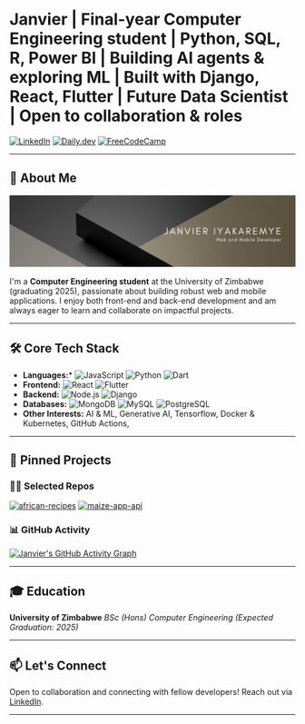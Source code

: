 # Janvier | Final-year Computer Engineering student | Python, SQL, R, Power BI | Building AI agents & exploring ML | Built with Django, React, Flutter | Future Data Scientist | Open to collaboration & roles

[![LinkedIn](https://img.shields.io/badge/LinkedIn-0A66C2?style=for-the-badge&logo=linkedin&logoColor=white)](https://www.linkedin.com/in/janvierscode/)
[![Daily.dev](https://img.shields.io/badge/Daily.dev-000000?style=for-the-badge&logo=daily.dev&logoColor=white)](https://app.daily.dev/janvierscode)
[![FreeCodeCamp](https://img.shields.io/badge/FreeCodeCamp-0A0A23?style=for-the-badge&logo=freecodecamp&logoColor=white)](https://www.freecodecamp.org/Janvierscode)

---

## 👋 About Me

![Profile Banner](https://github.com/Janvierscode/Janvierscode/blob/main/janvierscode.png?raw=true)

I'm a **Computer Engineering student** at the University of Zimbabwe (graduating 2025), passionate about building robust web and mobile applications. I enjoy both front-end and back-end development and am always eager to learn and collaborate on impactful projects.

---

## 🛠️ Core Tech Stack

* **Languages:***   ![JavaScript](https://img.shields.io/badge/JavaScript-F7DF1E?style=for-the-badge&logo=javascript&logoColor=black) ![Python](https://img.shields.io/badge/Python-3776AB?style=for-the-badge&logo=python&logoColor=white) ![Dart](https://img.shields.io/badge/Dart-0175C2?style=for-the-badge&logo=dart&logoColor=white)
* **Frontend:**   ![React](https://img.shields.io/badge/React-61DAFB?style=for-the-badge&logo=react&logoColor=black) ![Flutter](https://img.shields.io/badge/Flutter-02569B?style=for-the-badge&logo=flutter&logoColor=white) 
* **Backend:**   ![Node.js](https://img.shields.io/badge/Node.js-339933?style=for-the-badge&logo=nodedotjs&logoColor=white) ![Django](https://img.shields.io/badge/Django-092E20?style=for-the-badge&logo=django&logoColor=white)
* **Databases:**   ![MongoDB](https://img.shields.io/badge/MongoDB-47A248?style=for-the-badge&logo=mongodb&logoColor=white) ![MySQL](https://img.shields.io/badge/MySQL-4479A1?style=for-the-badge&logo=mysql&logoColor=white) ![PostgreSQL](https://img.shields.io/badge/PostgreSQL-4169E1?style=for-the-badge&logo=postgresql&logoColor=white)
* **Other Interests:**   AI & ML, Generative AI, Tensorflow, Docker & Kubernetes, GitHub Actions, 

---
## 📌 Pinned Projects

### 🧑‍💻 Selected Repos

[![african-recipes](https://github-readme-stats.vercel.app/api/pin/?username=Janvierscode&repo=african-recipes&theme=tokyonight)](https://github.com/Janvierscode/african-recipes)
[![maize-app-api](https://github-readme-stats.vercel.app/api/pin/?username=Janvierscode&repo=maize-app-api&theme=tokyonight)](https://github.com/Janvierscode/maize-app-api)

### 📊 GitHub Activity

[![Janvier's GitHub Activity Graph](https://github-readme-activity-graph.vercel.app/graph?username=Janvierscode&theme=tokyo-night&hide_border=true&area=true)](https://github.com/Janvierscode)


---

## 🎓 Education

**University of Zimbabwe**
_BSc (Hons) Computer Engineering_
_(Expected Graduation: 2025)_

---

## 📫 Let's Connect

Open to collaboration and connecting with fellow developers! Reach out via [LinkedIn](https://www.linkedin.com/in/janvierscode/).

---
